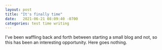 ```yaml
---
layout: post
title: "It's finally time"
date:   2021-06-21 08:09:40 -0700
categories: test time writing
---
```

I've been waffling back and forth between starting a small blog and not, so this has been an interesting opportunity. Here goes nothing.
